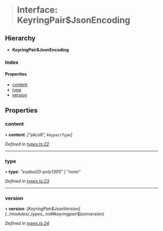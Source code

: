 > # Interface: KeyringPair$JsonEncoding

## Hierarchy

* **KeyringPair$JsonEncoding**

### Index

#### Properties

* [content](_types_.keyringpair_jsonencoding.md#content)
* [type](_types_.keyringpair_jsonencoding.md#type)
* [version](_types_.keyringpair_jsonencoding.md#version)

## Properties

###  content

• **content**: *["pkcs8", `KeypairType`]*

*Defined in [types.ts:22](https://github.com/polkadot-js/common/blob/df8c103/packages/keyring/src/types.ts#L22)*

___

###  type

• **type**: *"xsalsa20-poly1305" | "none"*

*Defined in [types.ts:23](https://github.com/polkadot-js/common/blob/df8c103/packages/keyring/src/types.ts#L23)*

___

###  version

• **version**: *[KeyringPair$JsonVersion](../modules/_types_.md#keyringpair$jsonversion)*

*Defined in [types.ts:24](https://github.com/polkadot-js/common/blob/df8c103/packages/keyring/src/types.ts#L24)*